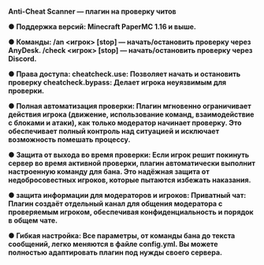 <b>Anti-Cheat Scanner — плагин на проверку читов<b>

​● <b>Поддержка версий:<b>
 Minecraft PaperMC 1.16 и выше.

​● <b>Команды:<b>
<b>/an <игрок> [stop]<b> — начать/остановить проверку через AnyDesk.
<b>​/check <игрок> [stop<b>] — начать/остановить проверку через Discord.


​● <b>Права доступа:<b>
<b>​cheatcheck.use<b>: Позволяет начать и остановить проверку
<b>​cheatcheck.bypass<b>: Делает игрока неуязвимым для проверки.

 
​● <b>Полная автоматизация проверки:<b> 
 Плагин мгновенно ограничивает действия игрока (движение, использование команд, взаимодействие с блоками и атаки), как только модератор начинает проверку. Это обеспечивает полный контроль над ситуацией и исключает возможность помешать процессу.

​● <b>Защита от выхода во время проверки:<b> 
 Если игрок решит покинуть сервер во время активной проверки, плагин автоматически выполнит настроенную команду для бана. Это надёжная защита от недобросовестных игроков, которые пытаются избежать наказания.

​● защита информации для модераторов и игроков:<b>
 ​Приватный чат: Плагин создаёт отдельный канал для общения модератора с проверяемым игроком, обеспечивая конфиденциальность и порядок в общем чате.

​● <b>Гибкая настройка:<b> 
 Все параметры, от команды бана до текста сообщений, легко меняются в файле config.yml. Вы можете полностью адаптировать плагин под нужды своего сервера.
